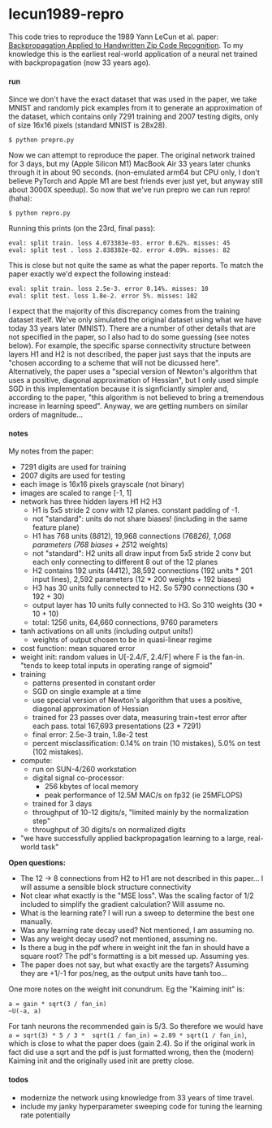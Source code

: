 
# lecun1989-repro

This code tries to reproduce the 1989 Yann LeCun et al. paper: [Backpropagation Applied to Handwritten Zip Code Recognition](http://yann.lecun.com/exdb/publis/pdf/lecun-89e.pdf). To my knowledge this is the earliest real-world application of a neural net trained with backpropagation (now 33 years ago).

#### run

Since we don't have the exact dataset that was used in the paper, we take MNIST and randomly pick examples from it to generate an approximation of the dataset, which contains only 7291 training and 2007 testing digits, only of size 16x16 pixels (standard MNIST is 28x28).

```
$ python prepro.py
```

Now we can attempt to reproduce the paper. The original network trained for 3 days, but my (Apple Silicon M1) MacBook Air 33 years later chunks through it in about 90 seconds. (non-emulated arm64 but CPU only, I don't believe PyTorch and Apple M1 are best friends ever just yet, but anyway still about 3000X speedup). So now that we've run prepro we can run repro! (haha):

```
$ python repro.py
```

Running this prints (on the 23rd, final pass):

```
eval: split train. loss 4.073383e-03. error 0.62%. misses: 45
eval: split test . loss 2.838382e-02. error 4.09%. misses: 82
```

This is close but not quite the same as what the paper reports. To match the paper exactly we'd expect the following instead:

```
eval: split train. loss 2.5e-3. error 0.14%. misses: 10
eval: split test. loss 1.8e-2. error 5%. misses: 102
```

I expect that the majority of this discrepancy comes from the training dataset itself. We've only simulated the original dataset using what we have today 33 years later (MNIST). There are a number of other details that are not specified in the paper, so I also had to do some guessing (see notes below). For example, the specific sparse connectivity structure between layers H1 and H2 is not described, the paper just says that the inputs are "chosen according to a scheme that will not be dicussed here". Alternatively, the paper uses a "special version of Newton's algorithm that uses a positive, diagonal approximation of Hessian", but I only used simple SGD in this implementation because it is signficiantly simpler and, according to the paper, "this algorithm is not believed to bring a tremendous increase in learning speed". Anyway, we are getting numbers on similar orders of magnitude...

#### notes

My notes from the paper:

- 7291 digits are used for training
- 2007 digits are used for testing
- each image is 16x16 pixels grayscale (not binary)
- images are scaled to range [-1, 1]
- network has three hidden layers H1 H2 H3
    - H1 is 5x5 stride 2 conv with 12 planes. constant padding of -1.
    - not "standard": units do not share biases! (including in the same feature plane)
    - H1 has 768 units (8*8*12), 19,968 connections (768*26), 1,068 parameters (768 biases + 25*12 weights)
    - not "standard": H2 units all draw input from 5x5 stride 2 conv but each only connecting to different 8 out of the 12 planes
    - H2 contains 192 units (4*4*12), 38,592 connections (192 units * 201 input lines), 2,592 parameters (12 * 200 weights + 192 biases)
    - H3 has 30 units fully connected to H2. So 5790 connections (30 * 192 + 30)
    - output layer has 10 units fully connected to H3. So 310 weights (30 * 10 + 10)
    - total: 1256 units, 64,660 connections, 9760 parameters
- tanh activations on all units (including output units!)
    - weights of output chosen to be in quasi-linear regime
- cost function: mean squared error
- weight init: random values in U[-2.4/F, 2.4/F] where F is the fan-in. "tends to keep total inputs in operating range of sigmoid"
- training
    - patterns presented in constant order
    - SGD on single example at a time
    - use special version of Newton's algorithm that uses a positive, diagonal approximation of Hessian
    - trained for 23 passes over data, measuring train+test error after each pass. total 167,693 presentations (23 * 7291)
    - final error: 2.5e-3 train, 1.8e-2 test
    - percent misclassification: 0.14% on train (10 mistakes), 5.0% on test (102 mistakes).
- compute:
    - run on SUN-4/260 workstation
    - digital signal co-processor:
        - 256 kbytes of local memory
        - peak performance of 12.5M MAC/s on fp32 (ie 25MFLOPS)
    - trained for 3 days
    - throughput of 10-12 digits/s, "limited mainly by the normalization step"
    - throughput of 30 digits/s on normalized digits
- "we have successfully applied backpropagation learning to a large, real-world task"

**Open questions:**

- The 12 -> 8 connections from H2 to H1 are not described in this paper... I will assume a sensible block structure connectivity
- Not clear what exactly is the "MSE loss". Was the scaling factor of 1/2 included to simplify the gradient calculation? Will assume no.
- What is the learning rate? I will run a sweep to determine the best one manually.
- Was any learning rate decay used? Not mentioned, I am assuming no.
- Was any weight decay used? not mentioned, assuming no.
- Is there a bug in the pdf where in weight init the fan in should have a square root? The pdf's formatting is a bit messed up. Assuming yes.
- The paper does not say, but what exactly are the targets? Assuming they are +1/-1 for pos/neg, as the output units have tanh too...

One more notes on the weight init conundrum. Eg the "Kaiming init" is:

```
a = gain * sqrt(3 / fan_in)
~U(-a, a)
```

For tanh neurons the recommended gain is 5/3. So therefore we would have `a = sqrt(3) * 5 / 3 *  sqrt(1 / fan_in) = 2.89 * sqrt(1 / fan_in)`, which is close to what the paper does (gain 2.4). So if the original work in fact did use a sqrt and the pdf is just formatted wrong, then the (modern) Kaiming init and the originally used init are pretty close.

#### todos

- modernize the network using knowledge from 33 years of time travel.
- include my janky hyperparameter sweeping code for tuning the learning rate potentially
